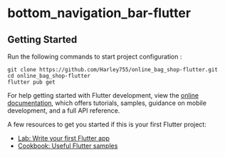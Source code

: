 # bottom_navigation_bar-flutter

## Getting Started

Run the following commands to start project configuration : 
```
git clone https://github.com/Harley755/online_bag_shop-flutter.git
cd online_bag_shop-flutter
flutter pub get
```

For help getting started with Flutter development, view the
[online documentation](https://docs.flutter.dev/), which offers tutorials,
samples, guidance on mobile development, and a full API reference.

A few resources to get you started if this is your first Flutter project:

- [Lab: Write your first Flutter app](https://docs.flutter.dev/get-started/codelab)
- [Cookbook: Useful Flutter samples](https://docs.flutter.dev/cookbook)
